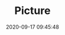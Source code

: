---
weight: 1
images:
- /images/edited/32.jpeg
title: Picture
date: 2020-09-17 09:45:48
tags: [luminarneo,work,insta360oner]
---
